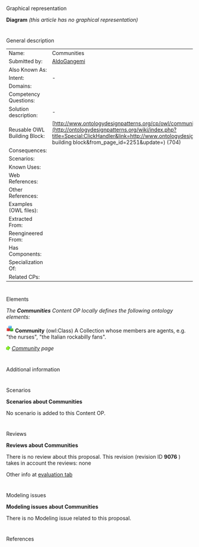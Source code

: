 # 

 Graphical representation



__Diagram__ 
_(this article has no graphical representation)_ 




# 

 General description




|  |  |
| --- | --- |
|  Name:  |  Communities  |
|  Submitted by:  | [AldoGangemi](../User/AldoGangemi.md "User:AldoGangemi")  |
|  Also Known As:  |  |
|  Intent:  |  -  |
|  Domains:  |  |
|  Competency Questions:  |  |
|  Solution description:  |  -  |
|  Reusable OWL Building Block:  | [http://www.ontologydesignpatterns.org/cp/owl/communities.owl](http://ontologydesignpatterns.org/wiki/index.php?title=Special:ClickHandler&link=http://www.ontologydesignpatterns.org/cp/owl/communities.owl&message=OWL building block&from_page_id=2251&update=)  (704)  |
|  Consequences:  |  |
|  Scenarios:  |  |
|  Known Uses:  |  |
|  Web References:  |  |
|  Other References:  |  |
|  Examples (OWL files):  |  |
|  Extracted From:  |  |
|  Reengineered From:  |  |
|  Has Components:  |  |
|  Specialization Of:  |  |
|  Related CPs:  |  |



  





# 

 Elements



_The
 __Communities__ 
 Content OP locally defines the following ontology elements:_ 





[![Class](./20px-Class.gif)](../Image/Class.gif.md "Class")
__Community__ 
 (owl:Class) A Collection whose members are agents, e.g. "the nurses", "the Italian rockabilly fans".
 
[![](./11px-ArrowRight.gif)](../Image/ArrowRight.gif.md "ArrowRight.gif")
_[Community](./Communities/Community.md "Submissions:Communities/Community") 
 page_ 


# 

 Additional information



# 

 Scenarios




__Scenarios about Communities__ 


 No scenario is added to this Content OP.
 




# 

 Reviews




__Reviews about Communities__ 


 There is no review about this proposal.
This revision (revision ID
 __9076__ 
 ) takes in account the reviews: none
 



 Other info at
 [evaluation tab](http://ontologydesignpatterns.org/wiki/index.php?title=Submissions:Communities&action=evaluation "http://ontologydesignpatterns.org/wiki/index.php?title=Submissions:Communities&action=evaluation") 





  





# 

 Modeling issues




__Modeling issues about Communities__ 


 There is no Modeling issue related to this proposal.
 




  





# 

 References